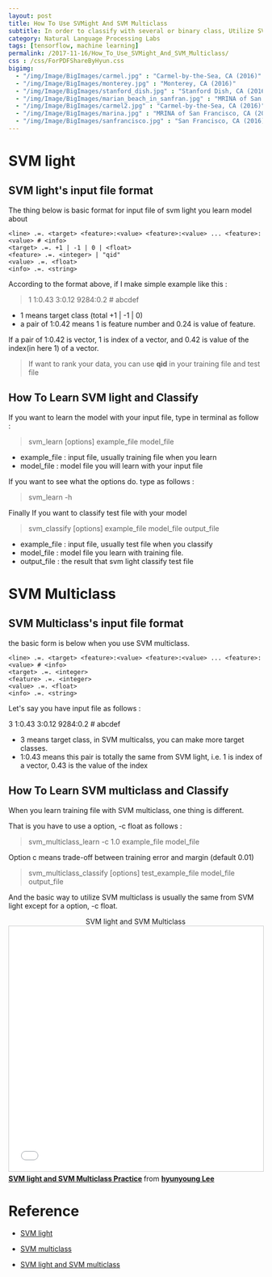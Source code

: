```yaml
---
layout: post
title: How To Use SVMight And SVM Multiclass
subtitle: In order to classify with several or binary class, Utilize SVM light and SVM Multiclass
category: Natural Language Processing Labs
tags: [tensorflow, machine learning]
permalink: /2017-11-16/How_To_Use_SVMight_And_SVM_Multiclass/
css : /css/ForPDFShareByHyun.css
bigimg: 
  - "/img/Image/BigImages/carmel.jpg" : "Carmel-by-the-Sea, CA (2016)"
  - "/img/Image/BigImages/monterey.jpg" : "Monterey, CA (2016)"
  - "/img/Image/BigImages/stanford_dish.jpg" : "Stanford Dish, CA (2016)"
  - "/img/Image/BigImages/marian_beach_in_sanfran.jpg" : "MRINA of San Francisco, CA (2016)"
  - "/img/Image/BigImages/carmel2.jpg" : "Carmel-by-the-Sea, CA (2016)"
  - "/img/Image/BigImages/marina.jpg" : "MRINA of San Francisco, CA (2016)"
  - "/img/Image/BigImages/sanfrancisco.jpg" : "San Francisco, CA (2016)"
---
```


# SVM light

## SVM light's input file format 

The thing below is basic format for input file of svm light you learn model about

```
<line> .=. <target> <feature>:<value> <feature>:<value> ... <feature>:<value> # <info>
<target> .=. +1 | -1 | 0 | <float> 
<feature> .=. <integer> | "qid"
<value> .=. <float>
<info> .=. <string> 
```
According to the format above, if I make simple example like this :

> 1 1:0.43 3:0.12 9284:0.2 # abcdef

- 1 means target class (total +1 | -1 | 0)
- a pair of 1:0.42 means 1 is feature number and 0.24 is value of feature. 

If a pair of 1:0.42 is vector, 1 is index of a vector, and 0.42 is value of the index(in here 1) of a vector.

> If want to rank your data, you can use **qid** in your training file and test file

## How To Learn SVM light and Classify 

If you want to learn the model with your input file, type in terminal as follow :

> svm_learn [options] example_file model_file 

- example_file : input file, usually training file when you learn
- model_file : model file you will learn with your input file

If you want to see what the options do. type as follows : 
 
> svm_learn -h

Finally If you want to classify test file with your model 

> svm_classify [options] example_file model_file output_file

 - example_file : input file, usually test file when you classify
 - model_file : model file you learn with training file. 
 - output_file : the result that svm light classify test file 

# SVM Multiclass

## SVM Multiclass's input file format 

the basic form is below when you use SVM multiclass. 

```
<line> .=. <target> <feature>:<value> <feature>:<value> ... <feature>:<value> # <info>
<target> .=. <integer>
<feature> .=. <integer>
<value> .=. <float>
<info> .=. <string> 
```

Let's say you have input file as follows : 

3 1:0.43 3:0.12 9284:0.2 # abcdef

 - 3 means target class, in SVM multicalss, you can make more target classes.
 - 1:0.43 means this pair is totally the same from SVM light, i.e. 1 is index of a vector, 0.43 is the value of the index

## How To Learn SVM multiclass and Classify 

When you learn training file with SVM multiclass, one thing is different. 

That is you have to use a option, -c float as follows :

 > svm_multiclass_learn -c 1.0 example_file model_file
 
Option c means trade-off between training error and margin (default 0.01)

 > svm_multiclass_classify [options] test_example_file model_file output_file

And the basic way to utilize SVM multiclass is usually the same from SVM light except for a option, -c float.  


<div id="tutorial-section">
  <div id="tutorial-title" style="text-align: center">SVM light and SVM Multiclass</div>
  <div class="tab-content">
    <div id="short-tutorial" class="tab-pane fade in active">
       <iframe src="//www.slideshare.net/slideshow/embed_code/key/FBdEtAUeL4MHSc" width="595" height="485" frameborder="0" marginwidth="0" marginheight="0" scrolling="no" style="border:1px solid #CCC; border-width:1px; margin-bottom:5px; max-width: 100%;" allowfullscreen> </iframe> <div style="margin-bottom:5px"> <strong> <a href="//www.slideshare.net/HyunYoungLee3/svm-light-and-svm-multiclass-practice-82029582" title="SVM light and SVM Multiclass Practice" target="_blank">SVM light and SVM Multiclass Practice</a> </strong> from <strong><a href="https://www.slideshare.net/HyunYoungLee3" target="_blank">hyunyoung Lee</a></strong> </div>
    </div>
  </div>
</div>

# Reference 

 - [SVM light](http://svmlight.joachims.org/)
 
 - [SVM multiclass](https://www.cs.cornell.edu/people/tj/svm_light/svm_multiclass.html)
 
 - [SVM light and SVM multiclass](https://www.slideshare.net/HyunYoungLee3/svm-light-and-svm-multiclass-practice-82029582)

